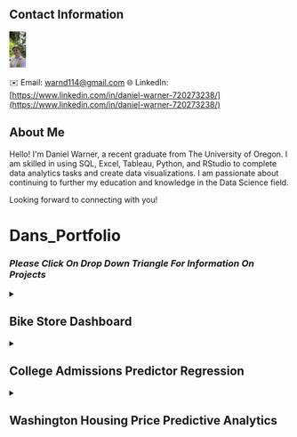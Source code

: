## Contact Information

<img src="grad pic 2.jpg" alt="Daniel Warner" width="30">

✉️ Email: warnd114@gmail.com
🌐 LinkedIn: [https://www.linkedin.com/in/daniel-warner-720273238/](https://www.linkedin.com/in/daniel-warner-720273238/)

## About Me

Hello! I'm Daniel Warner, a recent graduate from The University of Oregon. I am skilled in using SQL, Excel, Tableau, Python, and RStudio to complete data analytics tasks and create data visualizations. I am passionate about continuing to further my education and knowledge in the Data Science field.

Looking forward to connecting with you!

# Dans_Portfolio

### *Please Click On Drop Down Triangle For Information On Projects*

<details>
<summary><h2>Bike Store Dashboard</h2></summary>

Welcome to my Bike Store Project. This project involved creating tables in Microsoft SQL, cleaning, merging, and grouping the data. Connecting SQL to Excel to create pivot tables and an Excel dashboard. Then finally connecting it to Tableau Public to create another more interactive dashboard. The dataset includes information about Bike store locations, Bike types, Customer names, Sales rep names, order dates, revenue, and more.

The goal was to create an easily digestible dashboard where stakeholders could get quick information about profitable stores, customers, years, bike models, and more at a glance. This is aimed to assist business operations and potentially improving sales strategies.

[Bike Store Dashboard Commit Files](https://github.com/DanWarner00/dans_portfolio)

Files In the Repository Under the "BikeStoreCommit" Include:
- BikeStores Sample Database (Creating and loading data)
- BikeStoreQuery1 (Writing code to merge and group data)
- BikeStoreDashboard.xlsx (Excel file containing pivot tables and Excel dashboard)
- BikeStoreDashboardTableau (png of Tableau Dashboard) [Tableau Dashboard Link](https://public.tableau.com/app/profile/daniel.warner8834/viz/BikeStoreDashboard_16863504991130/Dashboard1)
  ![Tableau Dashboard](BikeStoreDashboardTableau.png)
</details>

<details>
<summary><h2>College Admissions Predictor Regression</h2></summary>

Welcome to my College Admissions Project. In this project, I had a sample dataset with hundreds of students' chances of admission based on their GRE scores, CGPAs, information on if they had done research projects, what rating the college they are applying for is (1-5), and more data involving their academic success. I also have a hypothetical dataset with the information above minus the chance of admission for 5 prospective students.

The goal of the code was to run multiple different regressions to try to find out the most accurate model to incorporate to get a prediction for the "CollegeScores" dataset that had the 5 prospective students. The models included linear regression, decision tree regression, and random forest regression.

Files In the Repository Under the "CollegeAdmissionCommit" Include:
- Admission_Predict_Ver1.1 (Sample dataset with 500 students' scores and admission %)
- CollegeScores (Information on the prospective students)
- GraduateAdmissionCode (python code used on studio visual code to test, train, and create models to predict the students' chance at admission) [Link to Code](https://github.com/DanWarner00/dans_portfolio/blob/master/GraduateAdmissionCode.py)
- StudentPredictions (Screen clipping of output for the chance of admission)

The linear regression model ended with the lowest MSE, and using that model, I was able to get a prediction of the students' chance of admission to their respective schools (81.3, 69.2...)
![Student Prediction Percentage](StudentPredictions.png)
</details>

<details>
<summary><h2>Washington Housing Price Predictive Analytics</h2></summary>

Welcome to my Housing Price Prediction Project. This project was completed during my time at the University of Oregon in my Predictive Modeling class. This dataset was found through Kaggle and contained 4600 rows of data including information about Washington houses'; prices, city, sq. footage, bedrooms, bathrooms, if they were waterfront properties, had a view, had been remodeled, and much more.

The goal of the project is to create an accurate price for new listings based on previous listings in the state of Washington. The dataset required a lot of cleaning and manipulation that was done through RStudio to be useful for our problem and regression models. By using multiple different regression techniques, I determined the best-fit model regression model to run to come up with the highest accuracy through partitioning the data and training it on the "HousingPricesRawData" dataset. After determining significant variables for predicting the price and exploring three models and performing cross-validations on those models, the Linear Regression model was our best fit for this task. The Linear Regression model ended with a MAPE of 19.7.

For a doc of my complete summary [Click Here](https://github.com/DanWarner00/dans_portfolio/blob/master/HousingPredictionProject455.docx)

For Complete RStudio Code [Click Here](https://github.com/DanWarner00/dans_portfolio/blob/master/HousingPricesCompleteCode.R)

Files In the Repository Under the "HousingPricesCommit" Include:
- HousingPricesRawData.csv (The uncleaned raw data used in RStudio)
- HousingPricesCompleteCode.R (RStudio code used to clean/manipulate and create the regression models)
- HousingPredictionProject455.docx (Full report including plot outputs, explanation of code, Introduction to the problem, error measures, data cleaning and manipulating explanation, and conclusion/summary)
</details>




